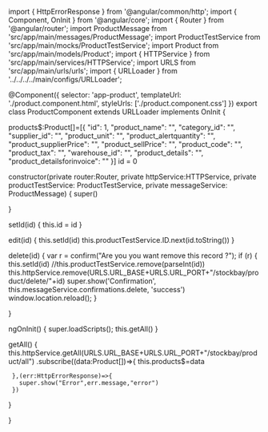 import { HttpErrorResponse } from '@angular/common/http';
import { Component, OnInit } from '@angular/core';
import { Router } from '@angular/router';
import ProductMessage from 'src/app/main/messages/ProductMessage';
import ProductTestService from 'src/app/main/mocks/ProductTestService';
import Product from 'src/app/main/models/Product';
import { HTTPService } from 'src/app/main/services/HTTPService';
import URLS from 'src/app/main/urls/urls';
import { URLLoader } from '../../../../main/configs/URLLoader';

@Component({
  selector: 'app-product',
  templateUrl: './product.component.html',
  styleUrls: ['./product.component.css']
})
export class ProductComponent extends URLLoader implements OnInit {

 
  products$:Product[]=[{
        "id": 1,
        "product_name": "",
        "category_id": "",
        "supplier_id": "",
        "product_unit": "",
        "product_alertquantity": "",
        "product_supplierPrice": "",
        "product_sellPrice": "",
        "product_code": "",
        "product_tax": "",
        "warehouse_id": "",
        "product_details": "",
        "product_detailsforinvoice": ""
    }]
  id = 0


  constructor(private router:Router, 
    private httpService:HTTPService,
    private productTestService: ProductTestService, 
    private messageService: ProductMessage) {
    super()

  }

  setId(id) {
    this.id = id
  }

  edit(id) {
    this.setId(id)
    this.productTestService.ID.next(id.toString())
  }

  delete(id) {
    var r = confirm("Are you you want remove this record ?");
    if (r) {
      this.setId(id)
      //this.productTestService.remove(parseInt(id))
      this.httpService.remove(URLS.URL_BASE+URLS.URL_PORT+"/stockbay/product/delete/"+id)
      super.show('Confirmation', this.messageService.confirmations.delete, 'success')
       window.location.reload();
    }

  }

  ngOnInit() {
    super.loadScripts();
    this.getAll()
  }

  getAll() {
     this.httpService.getAll(URLS.URL_BASE+URLS.URL_PORT+"/stockbay/product/all")
     .subscribe((data:Product[])=>{
       this.products$=data
      
     },(err:HttpErrorResponse)=>{
       super.show("Error",err.message,"error")
     })
  }

}
